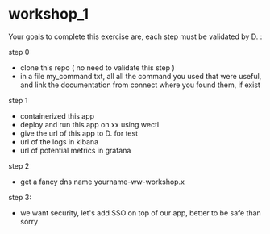 # workshop_1
Your goals to complete this exercise are, each step must be validated by D. :

step 0
- clone this repo ( no need to validate this step )
- in a file my_command.txt, all all the command you used that were useful, and link the documentation from connect where you found them, if exist

step 1
- containerized this app
- deploy and run this app on xx using wectl
- give the url of this app to D. for test
- url of the logs in kibana
- url of potential metrics in grafana

step 2
- get a fancy dns name yourname-ww-workshop.x

step 3:
- we want security, let's add SSO on top of our app, better to be safe than sorry

